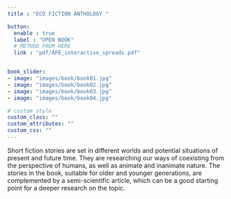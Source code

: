 ```yaml
---
title : "ECO FICTION ANTHOLOGY "

button:
  enable : true
  label : "OPEN BOOK"
  # METHOD FROM HERE
  link : "pdf/AFE_interactive_spreads.pdf"


book_slider:
- image: "images/book/book01.jpg"
- image: "images/book/book02.jpg"
- image: "images/book/book03.jpg"
- image: "images/book/book04.jpg"

# custom style
custom_class: "" 
custom_attributes: "" 
custom_css: ""
---
```


Short fiction stories are set in different worlds and potential situations of present and future time. They are researching our ways of coexisting from the perspective of humans, as well as animate and inanimate nature. The stories in the book, suitable for older and younger generations, are complemented by a semi-scientific article, which can be a good starting point for a deeper research on the topic.
